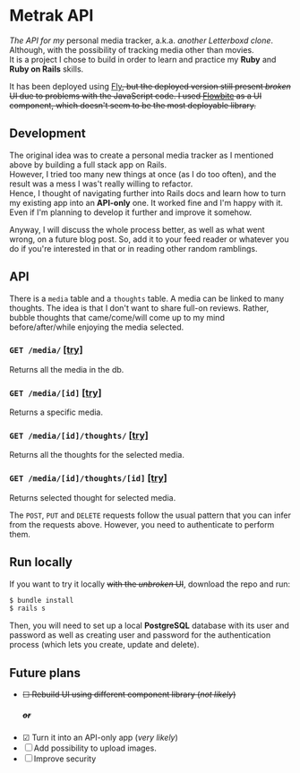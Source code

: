 # Metrak API

_The API for my_ personal media tracker, a.k.a. _another Letterboxd clone_. Although, with the possibility of tracking media other than movies.  
It is a project I chose to build in order to learn and practice my **Ruby** and **Ruby on Rails** skills.

It has been deployed using [Fly](https://fly.io)~~, but the deployed version still present _broken_ UI due to problems with the JavaScript code.
I used [Flowbite](https://flowbite.com/) as a UI component, which doesn't seem to be the most deployable library.~~

## Development

The original idea was to create a personal media tracker as I mentioned above by building a full stack app on Rails.  
However, I tried too many new things at once (as I do too often), and the result was a mess I was't really willing to refactor.  
Hence, I thought of navigating further into Rails docs and learn how to turn my existing app into an **API-only** one. It worked fine and I'm happy with it. Even if I'm planning to develop it further and improve it somehow.

Anyway, I will discuss the whole process better, as well as what went wrong, on a future blog post. So, add it to your feed reader or whatever you do if you're interested in that or in reading other random ramblings.

## API

There is a `media` table and a `thoughts` table. A media can be linked to many thoughts. The idea is that I don't want to share full-on reviews. Rather, bubble thoughts that came/come/will come up to my mind before/after/while enjoying the media selected.

### `GET /media/` [[try]](http://metrak.fly.dev/media)

Returns all the media in the db.

### `GET /media/[id]` [[try]](http://metrak.fly.dev/media/1)

Returns a specific media.

### `GET /media/[id]/thoughts/` [[try]](http://metrak.fly.dev/media/1/thoughts)

Returns all the thoughts for the selected media.

### `GET /media/[id]/thoughts/[id]` [[try]](http://metrak.fly.dev/media/1/thoughts/1)

Returns selected thought for selected media.

The `POST`, `PUT` and `DELETE` requests follow the usual pattern that you can infer from the requests above. However, you need to authenticate to perform them.

## Run locally

If you want to try it locally ~~with the _unbroken_ UI~~, download the repo and run:

```bash
$ bundle install
$ rails s
```

Then, you will need to set up a local **PostgreSQL** database with its user and password as well as creating user and password for the authentication process (which lets you create, update and delete).

## Future plans

- ~~&#9744; Rebuild UI using different component library (_not likely_)~~
  ##### ~~or~~
- &#9745; Turn it into an API-only app (_very likely_)
- &#9744; Add possibility to upload images.
- &#9744; Improve security
